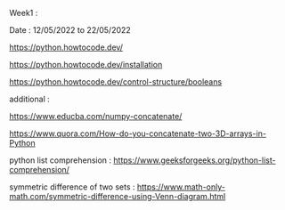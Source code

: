 Week1 :

Date : 12/05/2022 to 22/05/2022

https://python.howtocode.dev/

https://python.howtocode.dev/installation

https://python.howtocode.dev/control-structure/booleans

additional :

https://www.educba.com/numpy-concatenate/

https://www.quora.com/How-do-you-concatenate-two-3D-arrays-in-Python

python list comprehension : https://www.geeksforgeeks.org/python-list-comprehension/

symmetric difference of two sets : https://www.math-only-math.com/symmetric-difference-using-Venn-diagram.html


